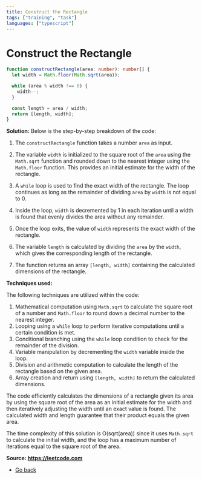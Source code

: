 ```yaml
---
title: Construct the Rectangle
tags: ["training", "task"]
languages: ["typescript"]
---
```


# Construct the Rectangle

```typescript
function constructRectangle(area: number): number[] {
  let width = Math.floor(Math.sqrt(area));

  while (area % width !== 0) {
    width--;
  }

  const length = area / width;
  return [length, width];
}
```

**Solution:**
Below is the step-by-step breakdown of the code:

1. The `constructRectangle` function takes a number `area` as input.

2. The variable `width` is initialized to the square root of the `area` using the `Math.sqrt` function and rounded down to the nearest integer using the `Math.floor` function. This provides an initial estimate for the width of the rectangle.

3. A `while` loop is used to find the exact width of the rectangle. The loop continues as long as the remainder of dividing `area` by `width` is not equal to 0.

4. Inside the loop, `width` is decremented by 1 in each iteration until a width is found that evenly divides the area without any remainder.

5. Once the loop exits, the value of `width` represents the exact width of the rectangle.

6. The variable `length` is calculated by dividing the `area` by the `width`, which gives the corresponding length of the rectangle.

7. The function returns an array `[length, width]` containing the calculated dimensions of the rectangle.

**Techniques used:**

The following techniques are utilized within the code:

1. Mathematical computation using `Math.sqrt` to calculate the square root of a number and `Math.floor` to round down a decimal number to the nearest integer.
2. Looping using a `while` loop to perform iterative computations until a certain condition is met.
3. Conditional branching using the `while` loop condition to check for the remainder of the division.
4. Variable manipulation by decrementing the `width` variable inside the loop.
5. Division and arithmetic computation to calculate the length of the rectangle based on the given area.
6. Array creation and return using `[length, width]` to return the calculated dimensions.

The code efficiently calculates the dimensions of a rectangle given its area by using the square root of the area as an initial estimate for the width and then iteratively adjusting the width until an exact value is found. The calculated width and length guarantee that their product equals the given area.

The time complexity of this solution is O(sqrt(area)) since it uses `Math.sqrt` to calculate the initial width, and the loop has a maximum number of iterations equal to the square root of the area.

**Source: https://leetcode.com**

- [Go back](../readme.md)

